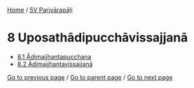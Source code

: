 
[Home](/) / [5V Parivārapāḷi](/tipitaka/5V.md)

# 8 Uposathādipucchāvissajjanā

* [8.1 Ādimajjhantapucchana](/tipitaka/5V/8/8.1.md)
* [8.2 Ādimajjhantavissajjanā](/tipitaka/5V/8/8.2.md)

[Go to previous page](/tipitaka/5V/7/7.11.md) / [Go to parent page](/tipitaka/5V/0.md) / [Go to next page](/tipitaka/5V/8/8.1.md)


